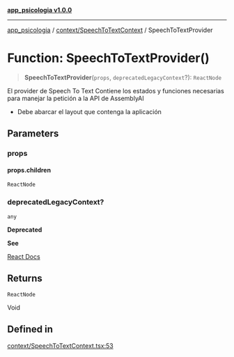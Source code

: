 [**app_psicologia v1.0.0**](../../../README.md)

***

[app_psicologia](../../../modules.md) / [context/SpeechToTextContext](../README.md) / SpeechToTextProvider

# Function: SpeechToTextProvider()

> **SpeechToTextProvider**(`props`, `deprecatedLegacyContext`?): `ReactNode`

El provider de Speech To Text
Contiene los estados y funciones necesarias para manejar la petición a la API
de AssemblyAI
- Debe abarcar el layout que contenga la aplicación

## Parameters

### props

#### props.children

`ReactNode`

### deprecatedLegacyContext?

`any`

**Deprecated**

**See**

[React Docs](https://legacy.reactjs.org/docs/legacy-context.html#referencing-context-in-lifecycle-methods)

## Returns

`ReactNode`

Void

## Defined in

[context/SpeechToTextContext.tsx:53](https://github.com/XxtbmfxX/app_psicologia/blob/1b7e1a732f6dc51a16bb04e0db4a2462b477a368/context/SpeechToTextContext.tsx#L53)
